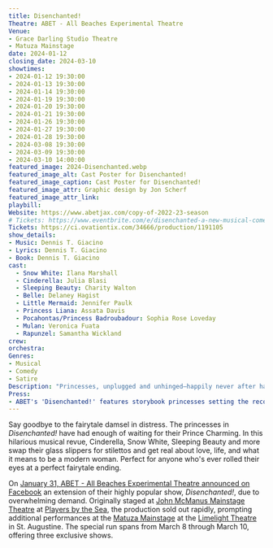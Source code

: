 ```yaml
---
title: Disenchanted!
Theatre: ABET - All Beaches Experimental Theatre
Venue: 
- Grace Darling Studio Theatre
- Matuza Mainstage
date: 2024-01-12
closing_date: 2024-03-10
showtimes:
- 2024-01-12 19:30:00
- 2024-01-13 19:30:00
- 2024-01-14 19:30:00
- 2024-01-19 19:30:00
- 2024-01-20 19:30:00
- 2024-01-21 19:30:00
- 2024-01-26 19:30:00
- 2024-01-27 19:30:00
- 2024-01-28 19:30:00
- 2024-03-08 19:30:00
- 2024-03-09 19:30:00
- 2024-03-10 14:00:00
featured_image: 2024-Disenchanted.webp
featured_image_alt: Cast Poster for Disenchanted!
featured_image_caption: Cast Poster for Disenchanted!
featured_image_attr: Graphic design by Jon Scherf
featured_image_attr_link: 
playbill:
Website: https://www.abetjax.com/copy-of-2022-23-season
# Tickets: https://www.eventbrite.com/e/disenchanted-a-new-musical-comedy-tickets-679807250787
Tickets: https://ci.ovationtix.com/34666/production/1191105
show_details: 
- Music: Dennis T. Giacino
- Lyrics: Dennis T. Giacino
- Book: Dennis T. Giacino
cast:
  - Snow White: Ilana Marshall
  - Cinderella: Julia Blasi
  - Sleeping Beauty: Charity Walton
  - Belle: Delaney Hagist
  - Little Mermaid: Jennifer Paulk
  - Princess Liana: Assata Davis
  - Pocahontas/Princess Badroubadour: Sophia Rose Loveday
  - Mulan: Veronica Fuata
  - Rapunzel: Samantha Wickland
crew:
orchestra:
Genres:
- Musical
- Comedy
- Satire
Description: "Princesses, unplugged and unhinged—happily never after has never been this much fun."
Press:
- ABET's 'Disenchanted!' features storybook princesses setting the record straight | The Beaches Leader: /media/news/2024-Disenchanted-Beaches-Leader.webp
---
```

Say goodbye to the fairytale damsel in distress. The princesses in *Disenchanted!* have had enough of waiting for their Prince Charming. In this hilarious musical revue, Cinderella, Snow White, Sleeping Beauty and more swap their glass slippers for stilettos and get real about love, life, and what it means to be a modern woman. Perfect for anyone who's ever rolled their eyes at a perfect fairytale ending.

On [January 31, ABET - All Beaches Experimental Theatre announced on Facebook](https://www.facebook.com/ABETtheatre/posts/pfbid02SuGHW4Bps2tJ3ZfZ6eLGZQwrhgsU1w8KzoXFXe625Ds8rVnS22u2AkNz5zEwovJ9l) an extension of their highly popular show, *Disenchanted!*, due to overwhelming demand. Originally staged at [John McManus Mainstage Theatre](/venues/john-mcmanus-mainstage-theatre/) at [Players by the Sea](/theatres/players-by-the-sea/), the production sold out rapidly, prompting additional performances at the [Matuza Mainstage](/venues/matuza-mainstage/) at the [Limelight Theatre](/theatres/limelight-theatre/) in St. Augustine. The special run spans from March 8 through March 10, offering three exclusive shows.